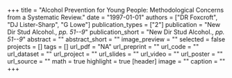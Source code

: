 +++
title = "Alcohol Prevention for Young People: Methodological Concerns from a Systematic Review."
date = "1997-01-01"
authors = ["DR Foxcroft", "DJ Lister-Sharp", "G Lowe"]
publication_types = ["2"]
publication = "New Dir Stud Alcohol., _pp. 51--9_"
publication_short = "New Dir Stud Alcohol., _pp. 51--9_"
abstract = ""
abstract_short = ""
image_preview = ""
selected = false
projects = []
tags = []
url_pdf = "NA"
url_preprint = ""
url_code = ""
url_dataset = ""
url_project = ""
url_slides = ""
url_video = ""
url_poster = ""
url_source = ""
math = true
highlight = true
[header]
image = ""
caption = ""
+++
